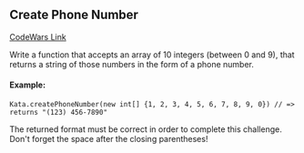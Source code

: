 ## Create Phone Number

[CodeWars Link](https://www.codewars.com/kata/525f50e3b73515a6db000b83/java)

Write a function that accepts an array of 10 integers (between 0 and 9), that returns a string of those numbers in the form of a phone number.

#### Example:

```
Kata.createPhoneNumber(new int[] {1, 2, 3, 4, 5, 6, 7, 8, 9, 0}) // => returns "(123) 456-7890"
```

The returned format must be correct in order to complete this challenge.
Don't forget the space after the closing parentheses!